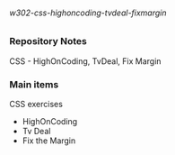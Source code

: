 ###### w302-css-highoncoding-tvdeal-fixmargin

### Repository Notes
CSS - HighOnCoding, TvDeal, Fix Margin

### Main items
CSS exercises
* HighOnCoding
* Tv Deal
* Fix the Margin
